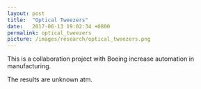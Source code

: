 ```yaml
---
layout: post
title:  "Optical Tweezers"
date:   2017-06-13 19:02:34 +0800
permalink: optical_tweezers
picture: /images/research/optical_tweezers.png
---
```


This is a collaboration project with Boeing increase automation in manufacturing.

The results are unknown atm. 
